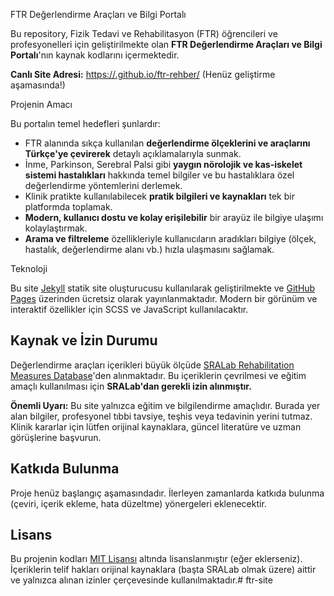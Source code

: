 FTR Değerlendirme Araçları ve Bilgi Portalı

Bu repository, Fizik Tedavi ve Rehabilitasyon (FTR) öğrencileri ve profesyonelleri için geliştirilmekte olan **FTR Değerlendirme Araçları ve Bilgi Portalı**'nın kaynak kodlarını içermektedir.

**Canlı Site Adresi:** [https://<github-kullanici-adiniz>.github.io/ftr-rehber/](https://<github-kullanici-adiniz>.github.io/ftr-rehber/) (Henüz geliştirme aşamasında!)

Projenin Amacı

Bu portalın temel hedefleri şunlardır:

*   FTR alanında sıkça kullanılan **değerlendirme ölçeklerini ve araçlarını Türkçe'ye çevirerek** detaylı açıklamalarıyla sunmak.
*   İnme, Parkinson, Serebral Palsi gibi **yaygın nörolojik ve kas-iskelet sistemi hastalıkları** hakkında temel bilgiler ve bu hastalıklara özel değerlendirme yöntemlerini derlemek.
*   Klinik pratikte kullanılabilecek **pratik bilgileri ve kaynakları** tek bir platformda toplamak.
*   **Modern, kullanıcı dostu ve kolay erişilebilir** bir arayüz ile bilgiye ulaşımı kolaylaştırmak.
*   **Arama ve filtreleme** özellikleriyle kullanıcıların aradıkları bilgiye (ölçek, hastalık, değerlendirme alanı vb.) hızla ulaşmasını sağlamak.

Teknoloji

Bu site [Jekyll](https://jekyllrb.com/) statik site oluşturucusu kullanılarak geliştirilmekte ve [GitHub Pages](https://pages.github.com/) üzerinden ücretsiz olarak yayınlanmaktadır. Modern bir görünüm ve interaktif özellikler için SCSS ve JavaScript kullanılacaktır.

## Kaynak ve İzin Durumu

Değerlendirme araçları içerikleri büyük ölçüde [SRALab Rehabilitation Measures Database](https://www.sralab.org/rehabilitation-measures)'den alınmaktadır. Bu içeriklerin çevrilmesi ve eğitim amaçlı kullanılması için **SRALab'dan gerekli izin alınmıştır.**

**Önemli Uyarı:** Bu site yalnızca eğitim ve bilgilendirme amaçlıdır. Burada yer alan bilgiler, profesyonel tıbbi tavsiye, teşhis veya tedavinin yerini tutmaz. Klinik kararlar için lütfen orijinal kaynaklara, güncel literatüre ve uzman görüşlerine başvurun.

## Katkıda Bulunma

Proje henüz başlangıç aşamasındadır. İlerleyen zamanlarda katkıda bulunma (çeviri, içerik ekleme, hata düzeltme) yönergeleri eklenecektir.

## Lisans

Bu projenin kodları [MIT Lisansı](LICENSE) altında lisanslanmıştır (eğer eklerseniz). İçeriklerin telif hakları orijinal kaynaklara (başta SRALab olmak üzere) aittir ve yalnızca alınan izinler çerçevesinde kullanılmaktadır.#   f t r - s i t e 
 
 
